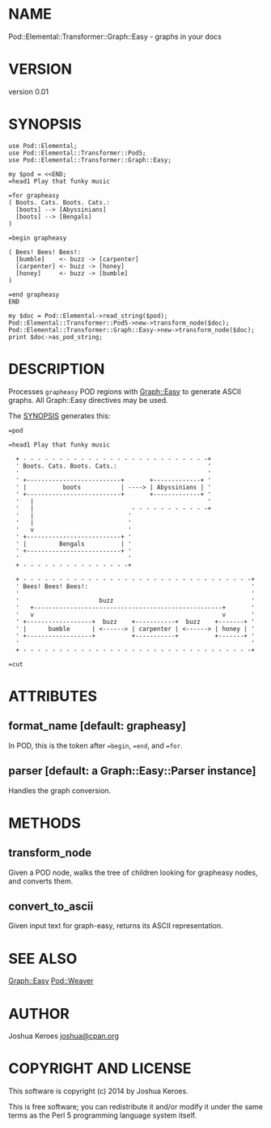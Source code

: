 # NAME

Pod::Elemental::Transformer::Graph::Easy - graphs in your docs

# VERSION

version 0.01

# SYNOPSIS

    use Pod::Elemental;
    use Pod::Elemental::Transformer::Pod5;
    use Pod::Elemental::Transformer::Graph::Easy;

    my $pod = <<END;
    =head1 Play that funky music

    =for grapheasy
    ( Boots. Cats. Boots. Cats.:
      [boots] --> [Abyssinians]
      [boots] --> [Bengals]
    )

    =begin grapheasy

    ( Bees! Bees! Bees!:
      [bumble]    <- buzz -> [carpenter]
      [carpenter] <- buzz -> [honey]
      [honey]     <- buzz -> [bumble]
    )

    =end grapheasy
    END

    my $doc = Pod::Elemental->read_string($pod);
    Pod::Elemental::Transformer::Pod5->new->transform_node($doc);
    Pod::Elemental::Transformer::Graph::Easy->new->transform_node($doc);
    print $doc->as_pod_string;

# DESCRIPTION

Processes `grapheasy` POD regions with [Graph::Easy](https://metacpan.org/pod/Graph::Easy) to generate ASCII graphs.
All Graph::Easy directives may be used.

The [SYNOPSIS](https://metacpan.org/pod/SYNOPSIS) generates this:

    =pod

    =head1 Play that funky music

      + - - - - - - - - - - - - - - - - - - - - - - - - - -+
      ' Boots. Cats. Boots. Cats.:                         '
      '                                                    '
      ' +--------------------------+       +-------------+ '
      ' |          boots           | ----> | Abyssinians | '
      ' +--------------------------+       +-------------+ '
      '   |                                                '
      '   |                           - - - - - - - - - - -+
      '   |                          '
      '   |                          '
      '   v                          '
      ' +--------------------------+ '
      ' |         Bengals          | '
      ' +--------------------------+ '
      '                              '
      + - - - - - - - - - - - - - - -+

      + - - - - - - - - - - - - - - - - - - - - - - - - - - - - - - - -+
      ' Bees! Bees! Bees!:                                             '
      '                                                                '
      '                      buzz                                      '
      '   +----------------------------------------------------+       '
      '   v                                                    v       '
      ' +------------------+  buzz    +-----------+  buzz    +-------+ '
      ' |      bumble      | <------> | carpenter | <------> | honey | '
      ' +------------------+          +-----------+          +-------+ '
      '                                                                '
      + - - - - - - - - - - - - - - - - - - - - - - - - - - - - - - - -+

    =cut

# ATTRIBUTES

## format\_name \[default: grapheasy\]

In POD, this is the token after `=begin`, `=end`, and `=for`.

## parser \[default: a Graph::Easy::Parser instance\]

Handles the graph conversion.

# METHODS

## transform\_node

Given a POD node, walks the tree of children looking for grapheasy nodes, and converts them.

## convert\_to\_ascii

Given input text for graph-easy, returns its ASCII representation.

# SEE ALSO

[Graph::Easy](https://metacpan.org/pod/Graph::Easy)
[Pod::Weaver](https://metacpan.org/pod/Pod::Weaver)

# AUTHOR

Joshua Keroes <joshua@cpan.org>

# COPYRIGHT AND LICENSE

This software is copyright (c) 2014 by Joshua Keroes.

This is free software; you can redistribute it and/or modify it under
the same terms as the Perl 5 programming language system itself.

